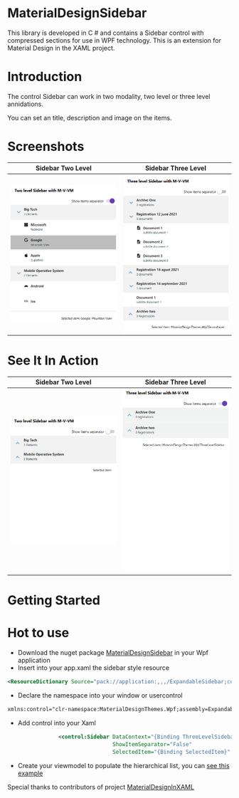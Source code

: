 # MaterialDesignSidebar
This library is developed in C # and contains a Sidebar control with compressed sections for use in WPF technology. This is an extension for Material Design in the XAML project.

# Introduction
The control Sidebar can work in two modality, two level or three level annidations.

You can set an title, description and image on the items.


# Screenshots

Sidebar Two Level            |  Sidebar Three Level
:-------------------------:|:-------------------------:
![Sidebar Two Level](/Documentation/ExampleSidebarTwoLevel.png) | ![Sidebar Three Level](/Documentation/ExampleSidebarThreeLevel.png)

# See It In Action
Sidebar Two Level            |  Sidebar Three Level
:-------------------------:|:-------------------------:
![Sidebar Two Level](/Documentation/SidebarTwoLevel.gif) | ![Sidebar Three Level](/Documentation/SidebarThreeLevel.gif)

#  Getting Started

# Hot to use
- Download the nuget package [MaterialDesignSidebar](https://www.nuget.org/packages/MaterialDesignSidebar) in your Wpf application
- Insert into your app.xaml the sidebar style resource
```xml
<ResourceDictionary Source="pack://application:,,,/ExpandableSidebar;component/Themes/SideBar.xaml" />
```
- Declare the namespace into your window or usercontrol
```xml
xmlns:control="clr-namespace:MaterialDesignThemes.Wpf;assembly=ExpandableSidebar"
```
- Add control into your Xaml
```xml
                <control:Sidebar DataContext="{Binding ThreeLevelSidebar}" ItemsSource="{Binding Items}"
                                 ShowItemSeparator="False"
                                 SelectedItem="{Binding SelectedItem}" />
```
- Create your viewmodel to populate the hierarchical list, you can [see this example](/ExpandableSidebarDemo/TwoLevelSidebarViewModel.cs)





Special thanks to contributors of project [MaterialDesignInXAML](https://github.com/MaterialDesignInXAML/MaterialDesignInXamlToolkit)

